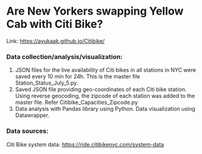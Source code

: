 # Are New Yorkers swapping Yellow Cab with Citi Bike?
Link: https://ayukaak.github.io/Citibike/

### Data collection/analysis/visualization:
1) JSON files for the live availability of Citi bikes in all stations in NYC were saved every 10 min for 24h. This is the master file Station_Status_July_5.py. <br>
2) Saved JSON file providing geo-coordinates of each Citi bike station. Using reverse geocoding, the zipcode of each station was added to the master file. Refer Citibike_Capacities_Zipcode.py <br>
3) Data analysis with Pandas library using Python. Data visualization using Datawrapper. <br>


### Data sources:

Citi Bike system data: https://ride.citibikenyc.com/system-data
